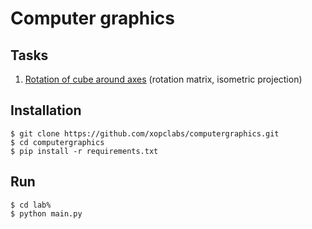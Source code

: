 # Computer graphics
## Tasks
1. [Rotation of cube around axes](https://github.com/xopclabs/computergraphics/tree/master/lab1) (rotation matrix, isometric projection)
## Installation
```
$ git clone https://github.com/xopclabs/computergraphics.git
$ cd computergraphics
$ pip install -r requirements.txt
```
## Run
```
$ cd lab%
$ python main.py
```